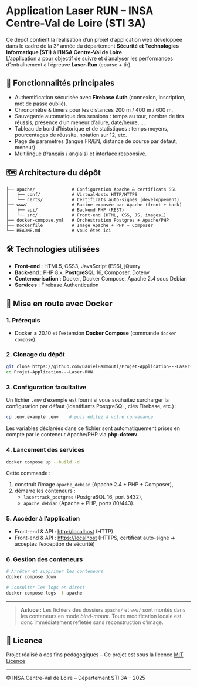 # Application Laser RUN – INSA Centre-Val de Loire (STI 3A)

Ce dépôt contient la réalisation d’un projet d’application web développée dans le cadre de la 3ᵉ année du département **Sécurité et Technologies Informatique (STI)** à l’**INSA Centre-Val de Loire**.  
L’application a pour objectif de suivre et d’analyser les performances d’entraînement à l’épreuve **Laser-Run** (course + tir).

## 🎯 Fonctionnalités principales

* Authentification sécurisée avec **Firebase Auth** (connexion, inscription, mot de passe oublié).
* Chronomètre & timers pour les distances 200 m / 400 m / 600 m.
* Sauvegarde automatique des sessions : temps au tour, nombre de tirs réussis, présence d’un meneur d’allure, date/heure, …
* Tableau de bord d’historique et de statistiques : temps moyens, pourcentages de réussite, notation sur 12, etc.
* Page de paramètres (langue FR/EN, distance de course par défaut, meneur).
* Multilingue (français / anglais) et interface responsive.

## 🗺️ Architecture du dépôt

```
├── apache/              # Configuration Apache & certificats SSL
│   ├── conf/            # VirtualHosts HTTP/HTTPS
│   └── certs/           # Certificats auto-signés (développement)
├── www/                 # Racine exposée par Apache (front + back)
│   ├── api/             # Backend PHP (REST)
│   └── src/             # Front-end (HTML, CSS, JS, images…)
├── docker-compose.yml   # Orchestration Postgres + Apache/PHP
├── Dockerfile           # Image Apache + PHP + Composer
└── README.md            # Vous êtes ici
```

## 🛠️ Technologies utilisées

* **Front-end** : HTML5, CSS3, JavaScript (ES6), jQuery
* **Back-end** : PHP 8.x, **PostgreSQL** 16, Composer, Dotenv
* **Conteneurisation** : Docker, Docker Compose, Apache 2.4 sous Debian
* **Services** : Firebase Authentication

## 🚀 Mise en route avec Docker

### 1. Prérequis

* Docker ≥ 20.10 et l’extension **Docker Compose** (commande `docker compose`).

### 2. Clonage du dépôt

```bash
git clone https://github.com/DanielHammouti/Projet-Application---Laser-RUN.git
cd Projet-Application---Laser-RUN
```

### 3. Configuration facultative

Un fichier `.env` d’exemple est fourni si vous souhaitez surcharger la configuration par défaut (identifiants PostgreSQL, clés Firebase, etc.) :

```bash
cp .env.example .env    # puis éditez à votre convenance
```

Les variables déclarées dans ce fichier sont automatiquement prises en compte par le conteneur Apache/PHP via **php-dotenv**.

### 4. Lancement des services

```bash
docker compose up --build -d
```

Cette commande :

1. construit l’image `apache_debian` (Apache 2.4 + PHP + Composer),
2. démarre les conteneurs :
   * `lasertrack_postgres` (PostgreSQL 16, port 5432),
   * `apache_debian` (Apache + PHP, ports 80/443).

### 5. Accéder à l’application

* Front-end & API :  <http://localhost>  (HTTP)
* Front-end & API :  <https://localhost> (HTTPS, certificat auto-signé ➜ acceptez l’exception de sécurité)

### 6. Gestion des conteneurs

```bash
# Arrêter et supprimer les conteneurs
docker compose down

# Consulter les logs en direct
docker compose logs -f apache
```

---

> **Astuce :** Les fichiers des dossiers `apache/` et `www/` sont montés dans les conteneurs en mode _bind-mount_. Toute modification locale est donc immédiatement reflétée sans reconstruction d’image.

## 📄 Licence

Projet réalisé à des fins pédagogiques – Ce projet est sous la licence [MIT Licence](LICENCE.TXT)

---

© INSA Centre-Val de Loire – Département STI 3A – 2025